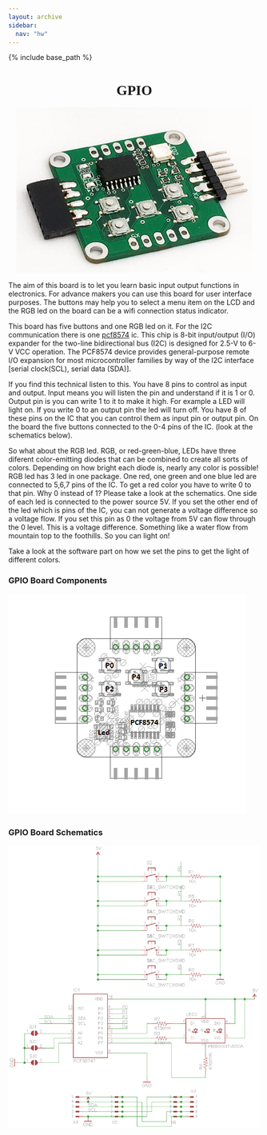 ```yaml
---
layout: archive
sidebar:
  nav: "hw"
---
```


{% include base_path %}

<center>
<h1><font face ="Acme">GPIO </font></h1>

<img src="/../images/Gpio_photo.jpg" alt="SchoolBus hardware" >

</center>

The aim of this board is to let you learn basic input output functions in electronics. For advance makers you can use this board for user interface purposes. The buttons may help you to select a menu item on the LCD and the RGB led on the board can be a wifi connection status indicator.

This board has five buttons and one RGB led on it. For the I2C communication there is one [pcf8574](http://www.ti.com/lit/ds/symlink/pcf8574.pdf) ic. This chip is 8-bit input/output (I/O) expander for the two-line bidirectional bus (I2C) is designed for 2.5-V to 6-V VCC operation.
The PCF8574 device provides general-purpose remote I/O expansion for most microcontroller families by way of the I2C interface [serial clock(SCL), serial data (SDA)].

If you find this technical listen to this. You have 8 pins to control as input and output. Input means you will listen the pin and understand if it is 1 or 0. Output pin is you can write 1 to it to make it high. For example a LED will light on. If you write 0 to an output pin the led will turn off. You have 8 of these pins on the IC that you can control them as input pin or output pin. On the board the five buttons connected to the 0-4 pins of the IC. (look at the schematics below). 

So what about the RGB led. RGB, or red-green-blue, LEDs have three diferent color-emitting diodes that can be combined to create all sorts of colors. Depending on how bright each diode is, nearly any
color is possible! RGB led has 3 led in one package. One red, one green and one blue led are connected to 5,6,7 pins of the IC. To get a red color you have to write 0 to that pin. Why 0 instead of 1? Please take a look at the schematics. One side of each led is connected to the power source 5V. If you set the other end of the led which is pins of the IC, you can not generate a voltage difference so a voltage flow. If you set this pin as 0 the voltage from 5V can flow through the 0 level. This is a voltage difference. Something like a water flow from mountain top to the foothills. So you can light on!

Take a look at the software part on how we set the pins to get the light of different colors.

### GPIO Board Components 


![SchoolBus GPIO board](/../images/schoolbus_gpio.png)


### GPIO Board Schematics


![gpio board schematics](/../images/io_image.png)


